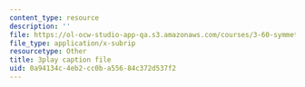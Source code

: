 ```yaml
---
content_type: resource
description: ''
file: https://ol-ocw-studio-app-qa.s3.amazonaws.com/courses/3-60-symmetry-structure-and-tensor-properties-of-materials-fall-2005/0a94134c4eb2cc0ba55684c372d537f2_vT_6DlaHcWQ.srt
file_type: application/x-subrip
resourcetype: Other
title: 3play caption file
uid: 0a94134c-4eb2-cc0b-a556-84c372d537f2
---
```

